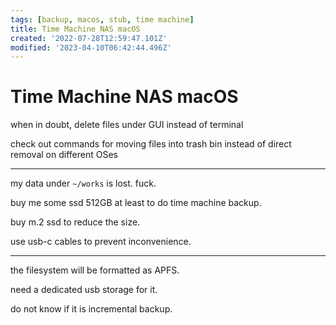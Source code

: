 ```yaml
---
tags: [backup, macos, stub, time machine]
title: Time Machine NAS macOS
created: '2022-07-28T12:59:47.101Z'
modified: '2023-04-10T06:42:44.496Z'
---
```


# Time Machine NAS macOS

when in doubt, delete files under GUI instead of terminal

check out commands for moving files into trash bin instead of direct removal on different OSes

----

my data under `~/works` is lost. fuck.

buy me some ssd 512GB at least to do time machine backup.

buy m.2 ssd to reduce the size.

use usb-c cables to prevent inconvenience.

----

the filesystem will be formatted as APFS.

need a dedicated usb storage for it.

do not know if it is incremental backup.
